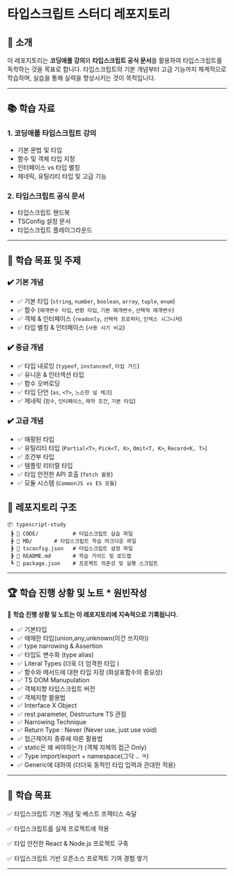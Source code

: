 # 타입스크립트 스터디 레포지토리

## 📌 소개

이 레포지토리는 **코딩애플 강의**와 **타입스크립트 공식 문서**를 활용하여 타입스크립트를 독학하는 것을 목표로 합니다. 타입스크립트의 기본 개념부터 고급 기능까지 체계적으로 학습하며, 실습을 통해 실력을 향상시키는 것이 목적입니다.

---

## 📚 학습 자료

### **1. 코딩애플 타입스크립트 강의**

- 기본 문법 및 타입
- 함수 및 객체 타입 지정
- 인터페이스 vs 타입 별칭
- 제네릭, 유틸리티 타입 및 고급 기능

### **2. 타입스크립트 공식 문서**

- 타입스크립트 핸드북
- TSConfig 설정 문서
- 타입스크립트 플레이그라운드

---

## 🚀 학습 목표 및 주제

### **✔️ 기본 개념**

- ✅ 기본 타입 (`string`, `number`, `boolean`, `array`, `tuple`, `enum`)
- ✅ 함수 (`매개변수 타입`, `반환 타입`, `기본 매개변수`, `선택적 매개변수`)
- ✅ 객체 & 인터페이스 (`readonly`, `선택적 프로퍼티`, `인덱스 시그니처`)
- ✅ 타입 별칭 & 인터페이스 (`사용 시기 비교`)

### **✔️ 중급 개념**

- ✅ 타입 내로잉 (`typeof`, `instanceof`, `타입 가드`)
- ✅ 유니온 & 인터섹션 타입
- ✅ 함수 오버로딩
- ✅ 타입 단언 (`as`, `<T>`, `느슨한 널 체크`)
- ✅ 제네릭 (`함수`, `인터페이스`, `제약 조건`, `기본 타입`)

### **✔️ 고급 개념**

- ✅ 매핑된 타입
- ✅ 유틸리티 타입 (`Partial<T>`, `Pick<T, K>`, `Omit<T, K>`, `Record<K, T>`)
- ✅ 조건부 타입
- ✅ 템플릿 리터럴 타입
- ✅ 타입 안전한 API 호출 (`fetch 활용`)
- ✅ 모듈 시스템 (`CommonJS vs ES 모듈`)

## 📁 레포지토리 구조

```
📦 typescript-study
 ┣ 📂 CODE/           # 타입스크립트 실습 파일
 ┣ 📂 MD/       # 타입스크립트 학습 마크다운 파일
 ┣ 📜 tsconfig.json   # 타입스크립트 설정 파일
 ┣ 📜 README.md       # 학습 가이드 및 로드맵
 ┗ 📜 package.json    # 프로젝트 의존성 및 실행 스크립트
```

---

## 🏆 학습 진행 상황 및 노트 \* 원빈작성

📌 **학습 진행 상황 및 노트는 이 레포지토리에 지속적으로 기록됩니다.**

- ✅ 기본타입
- ✅ 애매한 타입(union,any,unknown(이건 쓰지마))
- ✅ type narrowing & Assertion
- ✅ 타입도 변수화 (type alias)
- ✅ Literal Types (더욱 더 엄격한 타입 )
- ✅ 함수와 메서드에 대한 타입 지정 (화살표함수의 중요성)
- ✅ TS DOM Manupulation
- ✅ 객체지향 타입스크립트 버전
- ✅ 객체지향 활용법
- ✅ Interface X Object
- ✅ rest parameter, Destructure TS 관점
- ✅ Narrowing Technique
- ✅ Return Type : Never (Never use, just use void)
- ✅ 접근제어자 종류에 따른 활용법
- ✅ static은 왜 써야하는가 (객체 자체의 접근 Only)
- ✅ Type import/export + namespace(그닥 .. ㅋ)
- ✅ Generic에 대하여 (더더욱 동적인 타입 입력과 관대한 적용)

---

## 🎯 학습 목표

✅ 타입스크립트 기본 개념 및 베스트 프랙티스 숙달

✅ 타입스크립트를 실제 프로젝트에 적용

✅ 타입 안전한 React & Node.js 프로젝트 구축

✅ 타입스크립트 기반 오픈소스 프로젝트 기여 경험 쌓기

---
